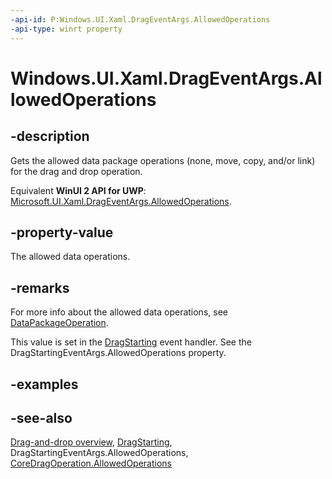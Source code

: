 ```yaml
---
-api-id: P:Windows.UI.Xaml.DragEventArgs.AllowedOperations
-api-type: winrt property
---
```


<!-- Property syntax
public Windows.ApplicationModel.DataTransfer.DataPackageOperation AllowedOperations { get; }
-->

# Windows.UI.Xaml.DragEventArgs.AllowedOperations

## -description
Gets the allowed data package operations (none, move, copy, and/or link) for the drag and drop operation.

Equivalent **WinUI 2 API for UWP**: [Microsoft.UI.Xaml.DragEventArgs.AllowedOperations](/windows/winui/api/microsoft.ui.xaml.drageventargs.allowedoperations).

## -property-value
The allowed data operations.

## -remarks
For more info about the allowed data operations, see [DataPackageOperation](../windows.applicationmodel.datatransfer/datapackageoperation.md).

This value is set in the [DragStarting](uielement_dragstarting.md) event handler. See the DragStartingEventArgs.AllowedOperations property.

## -examples

## -see-also
[Drag-and-drop overview](/windows/uwp/design/input/drag-and-drop), [DragStarting](uielement_dragstarting.md), DragStartingEventArgs.AllowedOperations, [CoreDragOperation.AllowedOperations](../windows.applicationmodel.datatransfer.dragdrop.core/coredragoperation_allowedoperations.md)
